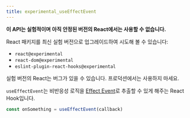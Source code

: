 ```yaml
---
title: experimental_useEffectEvent
---
```


<Wip>

**이 API는 실험적이며 아직 안정된 버전의 React에서는 사용할 수 없습니다.**

React 패키지를 최신 실험 버전으로 업그레이드하여 시도해 볼 수 있습니다:

- `react@experimental`
- `react-dom@experimental`
- `eslint-plugin-react-hooks@experimental`

실험 버전의 React는 버그가 있을 수 있습니다. 프로덕션에서는 사용하지 마세요.

</Wip>


<Intro>

`useEffectEvent`는 비반응성 로직을 [Effect Event](/learn/separating-events-from-effects#declaring-an-effect-event)로 추출할 수 있게 해주는 React Hook입니다.

```js
const onSomething = useEffectEvent(callback)
```

</Intro>

<InlineToc />